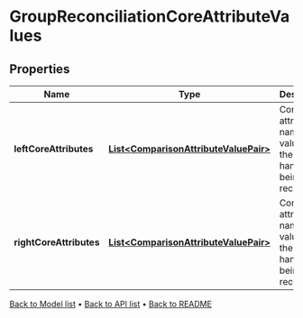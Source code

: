 

# GroupReconciliationCoreAttributeValues


## Properties

| Name | Type | Description | Notes |
|------------ | ------------- | ------------- | -------------|
|**leftCoreAttributes** | [**List&lt;ComparisonAttributeValuePair&gt;**](ComparisonAttributeValuePair.md) | Core attribute names and values for the left hand entity being reconciled. |  |
|**rightCoreAttributes** | [**List&lt;ComparisonAttributeValuePair&gt;**](ComparisonAttributeValuePair.md) | Core attribute names and values for the right hand entity being reconciled. |  |



[Back to Model list](../README.md#documentation-for-models) &#8226; [Back to API list](../README.md#documentation-for-api-endpoints) &#8226; [Back to README](../README.md)


